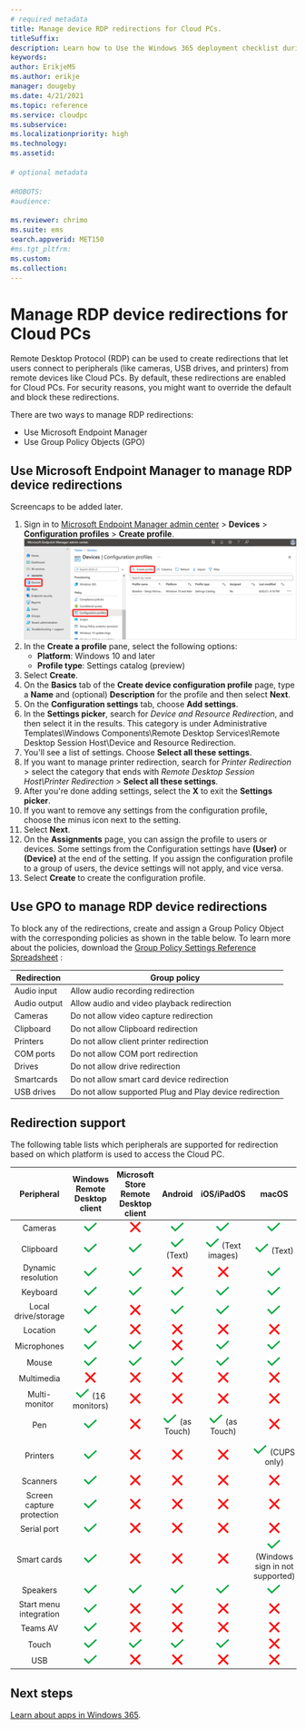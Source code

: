 ```yaml
---
# required metadata
title: Manage device RDP redirections for Cloud PCs.
titleSuffix:
description: Learn how to Use the Windows 365 deployment checklist during your deployment.
keywords:
author: ErikjeMS  
ms.author: erikje
manager: dougeby
ms.date: 4/21/2021
ms.topic: reference
ms.service: cloudpc
ms.subservice:
ms.localizationpriority: high
ms.technology:
ms.assetid: 

# optional metadata

#ROBOTS:
#audience:

ms.reviewer: chrimo
ms.suite: ems
search.appverid: MET150
#ms.tgt_pltfrm:
ms.custom: 
ms.collection: 
---
```


# Manage RDP device redirections for Cloud PCs

Remote Desktop Protocol (RDP) can be used to create redirections that let users connect to peripherals (like cameras, USB drives, and printers) from remote devices like Cloud PCs. By default, these redirections are enabled for Cloud PCs. For security reasons, you might want to override the default and block these redirections.

There are two ways to manage RDP redirections:

- Use Microsoft Endpoint Manager
- Use Group Policy Objects (GPO)

## Use Microsoft Endpoint Manager to manage RDP device redirections

Screencaps to be added later.

1. Sign in to [Microsoft Endpoint Manager admin center](https://endpoint.microsoft.com) > **Devices** > **Configuration profiles** > **Create profile**.
![Screenshot of delete policy](./media/create-device-configuration-profile/create-profile.png)
2. In the **Create a profile** pane, select the following options:
    - **Platform**: Windows 10 and later
    - **Profile type**: Settings catalog (preview)
3. Select **Create**.
4. On the **Basics** tab of the **Create device configuration profile** page, type a **Name** and (optional) **Description** for the profile and then select **Next**.
5. On the **Configuration settings** tab, choose **Add settings**.
6. In the **Settings picker**, search for *Device and Resource Redirection*, and then select it in the results. This category is under Administrative Templates\Windows Components\Remote Desktop Services\Remote Desktop Session Host\Device and Resource Redirection.
7. You'll see a list of settings. Choose **Select all these settings**.
8. If you want to manage printer redirection, search for *Printer Redirection* > select the category that ends with *Remote Desktop Session Host\Printer Redirection* > **Select all these settings**.
9. After you're done adding settings, select the **X** to exit the **Settings picker**.
10. If you want to remove any settings from the configuration profile, choose the minus icon next to the setting.
11. Select **Next**.
12. On the **Assignments** page, you can assign the profile to users or devices. Some settings from the Configuration settings have **(User)** or **(Device)** at the end of the setting. If you assign the configuration profile to a group of users, the device settings will not apply, and vice versa.
13. Select **Create** to create the configuration profile.

## Use GPO to manage RDP device redirections

To block any of the redirections, create and assign a Group Policy Object with the corresponding policies as shown in the table below. To learn more about the policies, download the [Group Policy Settings Reference Spreadsheet](https://www.microsoft.com/download/101451) :

| Redirection | Group policy |
| --- | --- |
| Audio input | Allow audio recording redirection |
| Audio output | Allow audio and video playback redirection |
| Cameras | Do not allow video capture redirection |
| Clipboard | Do not allow Clipboard redirection |
| Printers | Do not allow client printer redirection |
| COM ports | Do not allow COM port redirection |
| Drives | Do not allow drive redirection |
| Smartcards | Do not allow smart card device redirection |
| USB drives| Do not allow supported Plug and Play device redirection |

## Redirection support

The following table lists which peripherals are supported for redirection based on which platform is used to access the Cloud PC.

| Peripheral | Windows Remote Desktop client | Microsoft Store Remote Desktop client | Android | iOS/iPadOS | macOS | Web |
| :---: | :---: | :---: | :---: | :---: | :---: | :---: |
| Cameras | ![Supported](./media/manage-rdp-device-restrictions/checkmark.png) | ![Not supported](./media/manage-rdp-device-restrictions/xmark.png) | ![Supported](./media/manage-rdp-device-restrictions/checkmark.png) | ![Supported](./media/manage-rdp-device-restrictions/checkmark.png) | ![Supported](./media/manage-rdp-device-restrictions/checkmark.png) | ![Not supported](./media/manage-rdp-device-restrictions/xmark.png) |
| Clipboard | ![Supported](./media/manage-rdp-device-restrictions/checkmark.png) | ![Supported](./media/manage-rdp-device-restrictions/checkmark.png) | ![Supported](./media/manage-rdp-device-restrictions/checkmark.png) (Text) | ![Supported](./media/manage-rdp-device-restrictions/checkmark.png) (Text images) | ![Supported](./media/manage-rdp-device-restrictions/checkmark.png) (Text) | ![Supported](./media/manage-rdp-device-restrictions/checkmark.png) (Text) |
| Dynamic resolution | ![Supported](./media/manage-rdp-device-restrictions/checkmark.png) | ![Supported](./media/manage-rdp-device-restrictions/checkmark.png) | ![Not supported](./media/manage-rdp-device-restrictions/xmark.png) | ![Not supported](./media/manage-rdp-device-restrictions/xmark.png) | ![Supported](./media/manage-rdp-device-restrictions/checkmark.png) | ![Supported](./media/manage-rdp-device-restrictions/checkmark.png) |
| Keyboard | ![Supported](./media/manage-rdp-device-restrictions/checkmark.png) | ![Supported](./media/manage-rdp-device-restrictions/checkmark.png) | ![Supported](./media/manage-rdp-device-restrictions/checkmark.png) | ![Supported](./media/manage-rdp-device-restrictions/checkmark.png) | ![Supported](./media/manage-rdp-device-restrictions/checkmark.png) | ![Supported](./media/manage-rdp-device-restrictions/checkmark.png) |
| Local drive/storage | ![Supported](./media/manage-rdp-device-restrictions/checkmark.png) | ![Not supported](./media/manage-rdp-device-restrictions/xmark.png) | ![Supported](./media/manage-rdp-device-restrictions/checkmark.png) | ![Supported](./media/manage-rdp-device-restrictions/checkmark.png) | ![Supported](./media/manage-rdp-device-restrictions/checkmark.png) | ![Not supported](./media/manage-rdp-device-restrictions/xmark.png) |
| Location | ![Supported](./media/manage-rdp-device-restrictions/checkmark.png) | ![Not supported](./media/manage-rdp-device-restrictions/xmark.png) | ![Not supported](./media/manage-rdp-device-restrictions/xmark.png) | ![Not supported](./media/manage-rdp-device-restrictions/xmark.png) | ![Not supported](./media/manage-rdp-device-restrictions/xmark.png) | ![Not supported](./media/manage-rdp-device-restrictions/xmark.png) |
| Microphones |![Supported](./media/manage-rdp-device-restrictions/checkmark.png)  | ![Supported](./media/manage-rdp-device-restrictions/checkmark.png) | ![Not supported](./media/manage-rdp-device-restrictions/xmark.png) |![Supported](./media/manage-rdp-device-restrictions/checkmark.png) | ![Supported](./media/manage-rdp-device-restrictions/checkmark.png) | ![Not supported](./media/manage-rdp-device-restrictions/xmark.png) |
| Mouse | ![Supported](./media/manage-rdp-device-restrictions/checkmark.png) | ![Supported](./media/manage-rdp-device-restrictions/checkmark.png) | ![Supported](./media/manage-rdp-device-restrictions/checkmark.png) | ![Supported](./media/manage-rdp-device-restrictions/checkmark.png) | ![Supported](./media/manage-rdp-device-restrictions/checkmark.png) | ![Supported](./media/manage-rdp-device-restrictions/checkmark.png) |
| Multimedia | ![Not supported](./media/manage-rdp-device-restrictions/xmark.png) | ![Not supported](./media/manage-rdp-device-restrictions/xmark.png) | ![Not supported](./media/manage-rdp-device-restrictions/xmark.png) | ![Not supported](./media/manage-rdp-device-restrictions/xmark.png) | ![Not supported](./media/manage-rdp-device-restrictions/xmark.png) | ![Not supported](./media/manage-rdp-device-restrictions/xmark.png) |
| Multi-monitor | ![Supported](./media/manage-rdp-device-restrictions/checkmark.png) (16 monitors) | ![Not supported](./media/manage-rdp-device-restrictions/xmark.png) | ![Not supported](./media/manage-rdp-device-restrictions/xmark.png) | ![Not supported](./media/manage-rdp-device-restrictions/xmark.png) | ![Not supported](./media/manage-rdp-device-restrictions/xmark.png) | ![Not supported](./media/manage-rdp-device-restrictions/xmark.png) |
| Pen | ![Supported](./media/manage-rdp-device-restrictions/checkmark.png) | ![Not supported](./media/manage-rdp-device-restrictions/xmark.png) | ![Supported](./media/manage-rdp-device-restrictions/checkmark.png) (as Touch) | ![Supported](./media/manage-rdp-device-restrictions/checkmark.png) (as Touch) | ![Not supported](./media/manage-rdp-device-restrictions/xmark.png) | ![Not supported](./media/manage-rdp-device-restrictions/xmark.png) |
| Printers | ![Supported](./media/manage-rdp-device-restrictions/checkmark.png) | ![Not supported](./media/manage-rdp-device-restrictions/xmark.png) | ![Not supported](./media/manage-rdp-device-restrictions/xmark.png) | ![Not supported](./media/manage-rdp-device-restrictions/xmark.png) | ![Supported](./media/manage-rdp-device-restrictions/checkmark.png) (CUPS only) | ![Supported](./media/manage-rdp-device-restrictions/checkmark.png) (PDF print) |
| Scanners | ![Supported](./media/manage-rdp-device-restrictions/checkmark.png) | ![Not supported](./media/manage-rdp-device-restrictions/xmark.png) | ![Not supported](./media/manage-rdp-device-restrictions/xmark.png) | ![Not supported](./media/manage-rdp-device-restrictions/xmark.png) | ![Not supported](./media/manage-rdp-device-restrictions/xmark.png) | ![Not supported](./media/manage-rdp-device-restrictions/xmark.png) |
| Screen capture protection | ![Supported](./media/manage-rdp-device-restrictions/checkmark.png) | ![Not supported](./media/manage-rdp-device-restrictions/xmark.png) | ![Not supported](./media/manage-rdp-device-restrictions/xmark.png) | ![Not supported](./media/manage-rdp-device-restrictions/xmark.png) | ![Not supported](./media/manage-rdp-device-restrictions/xmark.png) | ![Not supported](./media/manage-rdp-device-restrictions/xmark.png) |
| Serial port | ![Supported](./media/manage-rdp-device-restrictions/checkmark.png) | ![Not supported](./media/manage-rdp-device-restrictions/xmark.png) | ![Not supported](./media/manage-rdp-device-restrictions/xmark.png) | ![Not supported](./media/manage-rdp-device-restrictions/xmark.png) | ![Not supported](./media/manage-rdp-device-restrictions/xmark.png) | ![Not supported](./media/manage-rdp-device-restrictions/xmark.png) |
| Smart cards | ![Supported](./media/manage-rdp-device-restrictions/checkmark.png) | ![Not supported](./media/manage-rdp-device-restrictions/xmark.png) | ![Not supported](./media/manage-rdp-device-restrictions/xmark.png) | ![Not supported](./media/manage-rdp-device-restrictions/xmark.png) | ![Supported](./media/manage-rdp-device-restrictions/checkmark.png) (Windows sign in not supported) | ![Not supported](./media/manage-rdp-device-restrictions/xmark.png) |
| Speakers | ![Supported](./media/manage-rdp-device-restrictions/checkmark.png) | ![Supported](./media/manage-rdp-device-restrictions/checkmark.png) | ![Supported](./media/manage-rdp-device-restrictions/checkmark.png) | ![Supported](./media/manage-rdp-device-restrictions/checkmark.png) | ![Supported](./media/manage-rdp-device-restrictions/checkmark.png) | ![Supported](./media/manage-rdp-device-restrictions/checkmark.png) |
| Start menu integration | ![Supported](./media/manage-rdp-device-restrictions/checkmark.png) | ![Not supported](./media/manage-rdp-device-restrictions/xmark.png) | ![Not supported](./media/manage-rdp-device-restrictions/xmark.png) | ![Not supported](./media/manage-rdp-device-restrictions/xmark.png) | ![Not supported](./media/manage-rdp-device-restrictions/xmark.png) | ![Not supported](./media/manage-rdp-device-restrictions/xmark.png) |
| Teams AV | ![Supported](./media/manage-rdp-device-restrictions/checkmark.png) | ![Not supported](./media/manage-rdp-device-restrictions/xmark.png) | ![Not supported](./media/manage-rdp-device-restrictions/xmark.png) | ![Not supported](./media/manage-rdp-device-restrictions/xmark.png) | ![Not supported](./media/manage-rdp-device-restrictions/xmark.png) | ![Not supported](./media/manage-rdp-device-restrictions/xmark.png) |
| Touch | ![Supported](./media/manage-rdp-device-restrictions/checkmark.png) | ![Supported](./media/manage-rdp-device-restrictions/checkmark.png) | ![Supported](./media/manage-rdp-device-restrictions/checkmark.png) | ![Supported](./media/manage-rdp-device-restrictions/checkmark.png) | ![Not supported](./media/manage-rdp-device-restrictions/xmark.png) | ![Supported](./media/manage-rdp-device-restrictions/checkmark.png) |
| USB | ![Supported](./media/manage-rdp-device-restrictions/checkmark.png) | ![Not supported](./media/manage-rdp-device-restrictions/xmark.png) | ![Not supported](./media/manage-rdp-device-restrictions/xmark.png) | ![Not supported](./media/manage-rdp-device-restrictions/xmark.png) | ![Not supported](./media/manage-rdp-device-restrictions/xmark.png) | ![Not supported](./media/manage-rdp-device-restrictions/xmark.png) |

<!-- ########################## -->
## Next steps

[Learn about apps in Windows 365](app-overview.md).
